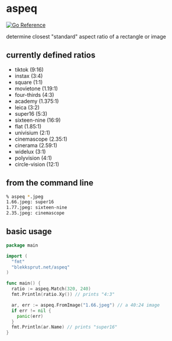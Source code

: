 # aspeq

[![Go Reference](https://pkg.go.dev/badge/blekksprut.net/aspeq.svg)](https://pkg.go.dev/blekksprut.net/aspeq)

determine closest "standard" aspect ratio of a rectangle or image

## currently defined ratios

- tiktok (9:16)
- instax (3:4)
- square (1:1)
- movietone (1.19:1)
- four-thirds (4:3)
- academy (1.375:1)
- leica (3:2)
- super16 (5:3)
- sixteen-nine (16:9)
- flat (1.85:1)
- univisium (2:1)
- cinemascope (2.35:1)
- cinerama (2.59:1)
- widelux (3:1)
- polyvision (4:1)
- circle-vision (12:1)

## from the command line

```sh
% aspeq *.jpeg
1.66.jpeg: super16
1.77.jpeg: sixteen-nine
2.35.jpeg: cinemascope
```

## basic usage

```go
package main

import (
  "fmt"
  "blekksprut.net/aspeq"
)

func main() {
  ratio := aspeq.Match(320, 240)
  fmt.Println(ratio.Xy()) // prints "4:3"

  ar, err := aspeq.FromImage("1.66.jpeg") // a 40:24 image
  if err != nil {
    panic(err)
  }
  fmt.Println(ar.Name) // prints "super16"
}
```
